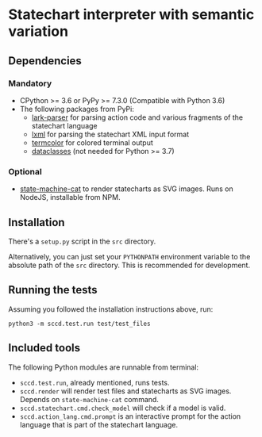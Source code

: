 # Statechart interpreter with semantic variation

## Dependencies

### Mandatory

* CPython >= 3.6 or PyPy >= 7.3.0 (Compatible with Python 3.6)
* The following packages from PyPi:
  * [lark-parser](https://github.com/lark-parser/lark) for parsing action code and various fragments of the statechart language
  * [lxml](https://lxml.de/) for parsing the statechart XML input format
  * [termcolor](https://pypi.org/project/termcolor/) for colored terminal output
  * [dataclasses](https://pypi.org/project/dataclasses/) (not needed for Python >= 3.7)

### Optional

* [state-machine-cat](https://github.com/sverweij/state-machine-cat) to render statecharts as SVG images. Runs on NodeJS, installable from NPM.

## Installation

There's a `setup.py` script in the `src` directory.

Alternatively, you can just set your `PYTHONPATH` environment variable to the absolute path of the `src` directory. This is recommended for development.

## Running the tests

Assuming you followed the installation instructions above, run:

```
python3 -m sccd.test.run test/test_files
```

## Included tools

The following Python modules are runnable from terminal:

* `sccd.test.run`, already mentioned, runs tests.
* `sccd.render` will render test files and statecharts as SVG images. Depends on `state-machine-cat` command.
* `sccd.statechart.cmd.check_model` will check if a model is valid.
* `sccd.action_lang.cmd.prompt` is an interactive prompt for the action language that is part of the statechart language.
